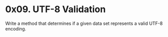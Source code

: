 # 0x09. UTF-8 Validation

Write a method that determines if a given data set represents a valid UTF-8 encoding.